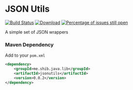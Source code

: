 # JSON Utils
[![Build Status](https://travis-ci.org/shibme/jsonutils.svg)](https://travis-ci.org/shibme/jsonutils)
[![Download](https://api.bintray.com/packages/shibme/maven/jsonutils/images/download.svg)](https://bintray.com/shibme/maven/jsonutils/_latestVersion)
[![Percentage of issues still open](http://isitmaintained.com/badge/open/shibme/jsonutils.svg)](http://isitmaintained.com/project/shibme/jsonutils "Percentage of issues still open")

A simple set of JSON wrappers

### Maven Dependency
Add to your `pom.xml`
```xml
<dependency>
	<groupId>me.shib.java.lib</groupId>
	<artifactId>jsonutils</artifactId>
	<version>0.0.2</version>
</dependency>
```
